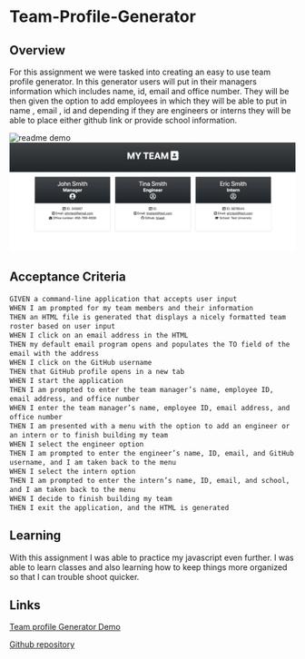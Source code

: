 # Team-Profile-Generator
## Overview
For this assignment we were tasked into creating an easy to use team profile generator. In this generator users will put in their managers information which includes name, id, email and office number. They will be then given the option to add employees in which they will be able to put in name , email , id and depending if they are engineers or interns they will be able to place either github link or provide school information.

![readme demo](./src/demo.gif)
![team html demo](./src/teamhtmlimg.png)

## Acceptance Criteria
```
GIVEN a command-line application that accepts user input
WHEN I am prompted for my team members and their information
THEN an HTML file is generated that displays a nicely formatted team roster based on user input
WHEN I click on an email address in the HTML
THEN my default email program opens and populates the TO field of the email with the address
WHEN I click on the GitHub username
THEN that GitHub profile opens in a new tab
WHEN I start the application
THEN I am prompted to enter the team manager’s name, employee ID, email address, and office number
WHEN I enter the team manager’s name, employee ID, email address, and office number
THEN I am presented with a menu with the option to add an engineer or an intern or to finish building my team
WHEN I select the engineer option
THEN I am prompted to enter the engineer’s name, ID, email, and GitHub username, and I am taken back to the menu
WHEN I select the intern option
THEN I am prompted to enter the intern’s name, ID, email, and school, and I am taken back to the menu
WHEN I decide to finish building my team
THEN I exit the application, and the HTML is generated
```

## Learning

With this assignment I was able to practice my javascript even further. I was able to learn classes and also learning how to keep things more organized so that I can trouble shoot quicker.

## Links
[Team profile Generator Demo](https://drive.google.com/file/d/186UDMbt9aOfODAN6lOISRo_k41qCVE-w/view)

[Github repository](https://github.com/imoranmo/Team-Profile-Generator)